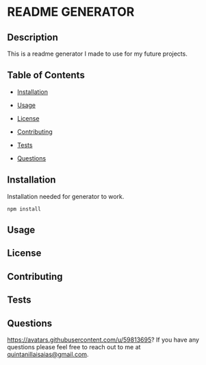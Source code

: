 
# README GENERATOR

## Description 

This is a readme generator I made to use for my future projects.

## Table of Contents

* [Installation](#Dependencies)

* [Usage](#Usage)

* [License](#License)

* [Contributing](#Contribute)

* [Tests](#Runtests)

* [Questions](#Questions)

## Installation

Installation needed for generator to work.

  ```
  npm install
  ```

## Usage

## License

## Contributing 

## Tests

## Questions

https://avatars.githubusercontent.com/u/59813695?
If you have any questions please feel free to reach out to me at quintanillaisaias@gmail.com.


